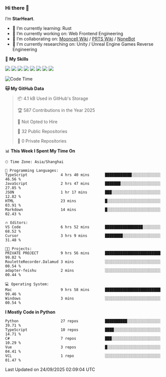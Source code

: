 ### Hi there 👋

I’m **StarHeart**.

- 🌱 I’m currently learning: Rust
- 🔭 I’m currently working on: Web Frontend Engineering
- 👯 I’m collaborating on: [Mooncell Wiki](https://fgo.wiki/) / [PRTS Wiki](http://prts.wiki/) / [NoneBot](https://github.com/nonebot)
- 🔬 I'm currently researching on: Unity / Unreal Engine Games Reverse Engineering

🌟 **My Skills**

![](https://img.shields.io/badge/-Python-3e74a2?style=flat-square&logo=Python&logoColor=fff)
![](https://img.shields.io/badge/-Node.js-339933?style=flat-square&logo=node.js&logoColor=fff)
![](https://img.shields.io/badge/-Vue-4fc08d?style=flat-square&logo=vue.js&logoColor=fff)
![](https://img.shields.io/badge/-React-2d98ce?style=flat-square&logo=React&logoColor=fff)
![](https://img.shields.io/badge/-TypeScript-3178C6?style=flat-square&logo=TypeScript&logoColor=fff)
![](https://img.shields.io/badge/-Docker-2496ED?style=flat-square&logo=Docker&logoColor=fff)
![](https://img.shields.io/badge/-Linux-000000?style=flat-square&logo=Linux&logoColor=fff)
![](https://img.shields.io/badge/-Dotnet-512bd4?style=flat-square&logo=.net&logoColor=fff)

<!--START_SECTION:waka-->
![Code Time](http://img.shields.io/badge/Code%20Time-1%2C792%20hrs%2032%20mins-blue)

**🐱 My GitHub Data** 

> 📦 4.1 kB Used in GitHub's Storage 
 > 
> 🏆 587 Contributions in the Year 2025
 > 
> 🚫 Not Opted to Hire
 > 
> 📜 32 Public Repositories 
 > 
> 🔑 0 Private Repositories 
 > 
📊 **This Week I Spent My Time On** 

```text
🕑︎ Time Zone: Asia/Shanghai

💬 Programming Languages: 
TypeScript               4 hrs 40 mins       ████████████░░░░░░░░░░░░░   46.56 % 
JavaScript               2 hrs 47 mins       ███████░░░░░░░░░░░░░░░░░░   27.85 % 
JSON                     1 hr 17 mins        ███░░░░░░░░░░░░░░░░░░░░░░   12.82 % 
HTML                     23 mins             █░░░░░░░░░░░░░░░░░░░░░░░░   03.91 % 
Markdown                 14 mins             █░░░░░░░░░░░░░░░░░░░░░░░░   02.43 % 

🔥 Editors: 
VS Code                  6 hrs 52 mins       █████████████████░░░░░░░░   68.52 % 
Cursor                   3 hrs 9 mins        ████████░░░░░░░░░░░░░░░░░   31.48 % 

🐱‍💻 Projects: 
PRIVATE PROJECT          9 hrs 56 mins       █████████████████████████   99.02 % 
RouletteRecorder.Dalamud 3 mins              ░░░░░░░░░░░░░░░░░░░░░░░░░   00.54 % 
adapter-feishu           2 mins              ░░░░░░░░░░░░░░░░░░░░░░░░░   00.44 % 

💻 Operating System: 
Mac                      9 hrs 58 mins       █████████████████████████   99.46 % 
Windows                  3 mins              ░░░░░░░░░░░░░░░░░░░░░░░░░   00.54 % 
```

**I Mostly Code in Python** 

```text
Python                   27 repos            ██████████░░░░░░░░░░░░░░░   39.71 % 
TypeScript               10 repos            ████░░░░░░░░░░░░░░░░░░░░░   14.71 % 
C#                       7 repos             ███░░░░░░░░░░░░░░░░░░░░░░   10.29 % 
Vue                      3 repos             █░░░░░░░░░░░░░░░░░░░░░░░░   04.41 % 
VCL                      1 repo              ░░░░░░░░░░░░░░░░░░░░░░░░░   01.47 % 
```




 Last Updated on 24/09/2025 02:09:04 UTC
<!--END_SECTION:waka-->
